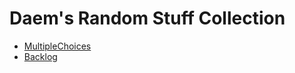 # Daem's Random Stuff Collection

<aside>
    <nav>
        <ul>
            <li>
                <a href="/MultipleChoices">MultipleChoices</a>
            </li>
            <li>
                <a href="/backlog">Backlog</a>
            </li>
        </ul>
    </nav>
</aside>
